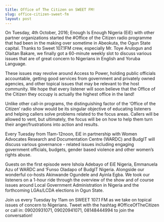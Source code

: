 ```yaml
---
title: Office of The Citizen on SWEET FM!
slug: office-citizen-sweet-fm
layout: post
---
```


On Tuesday, 4th October, 2016; Enough Is Enough Nigeria (EiE) with other partner organizations started the #Office of the Citizen radio programme that had been in the making over sometime in Abeokuta, the Ogun State capital. Thanks to Sweet 107.1FM crew, especially Mr. Toye Arulogun and Olaitan Bakare, we finally got a 60-minute weekly slot to discuss various issues that are of great concern to Nigerians in English and Yoruba Language.

These issues may revolve around Access to Power, holding public officials accountable, getting good services from government and privately owned agencies, and other topical issues that may be relevant to the host community. We hope that every listener will soon believe that the Office of the Citizen they occupy is actually the highest office in the land!

Unlike other call-in programs, the distinguishing factor of the ‘Office of the Citizen’ radio show would be its singular objective of educating listeners and helping callers solve problems related to the focus areas. Callers will be allowed to vent, but ultimately, the focus will be on how to help them turn their anger/frustrations into action and results.

Every Tuesday from 11am-12noon, EiE in partnership with Women Advocates Research and Documentation Centre (WARDC) and BudgIT will discuss various governance - related issues including engaging government officials, budgets, gender based violence and other women’s rights abuse.

Guests on the first episode were Ishola Adebayo of EiE Nigeria, Emmanuela Azu of WARDC and ‘Funso Oladapo of BudgIT Nigeria. Alongside our wonderful co-hosts Akinwande Ogundele and Ayinla Egba. We took our listeners on a 1-hour ride through the overview of the show and of course issues around Local Government Administration in Nigeria and the forthcoming LGAs/LCDA elections in Ogun State. 

Join us every Tuesday by 11am on SWEET 107.1 FM as we take on topical issues of concern to Nigerians. Tweet with the hashtag #OfficeOfTheCitizen or call in: 09020931071, 09020941071, 08148444994 to join the conversation!
